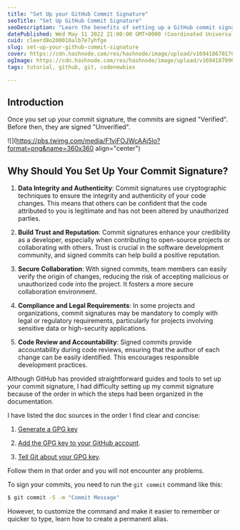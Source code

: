 ```yaml
---
title: "Set Up your GitHub Commit Signature"
seoTitle: "Set Up GitHub Commit Signature"
seoDescription: "Learn the benefits of setting up a GitHub commit signature. Enhance code integrity, build trust, and secure collaborations. Easy setup guide inside!"
datePublished: Wed May 11 2022 21:00:00 GMT+0000 (Coordinated Universal Time)
cuid: cleerd8o200010alb7e7yhfge
slug: set-up-your-github-commit-signature
cover: https://cdn.hashnode.com/res/hashnode/image/upload/v1694186701704/e4765a9a-bcaf-40a2-87a9-15d6bb7a55d1.png
ogImage: https://cdn.hashnode.com/res/hashnode/image/upload/v1694187090987/727236ae-9006-4515-be88-6cb6c0e665f8.png
tags: tutorial, github, git, codenewbies

---
```


## Introduction

Once you set up your commit signature, the commits are signed "Verified". Before then, they are signed "Unverified".

![](https://pbs.twimg.com/media/F1viFOJWcAAj5lo?format=png&name=360x360 align="center")

## Why Should You Set Up Your Commit Signature?

1. **Data Integrity and Authenticity**: Commit signatures use cryptographic techniques to ensure the integrity and authenticity of your code changes. This means that others can be confident that the code attributed to you is legitimate and has not been altered by unauthorized parties.
    
2. **Build Trust and Reputation**: Commit signatures enhance your credibility as a developer, especially when contributing to open-source projects or collaborating with others. Trust is crucial in the software development community, and signed commits can help build a positive reputation.
    
3. **Secure Collaboration**: With signed commits, team members can easily verify the origin of changes, reducing the risk of accepting malicious or unauthorized code into the project. It fosters a more secure collaboration environment.
    
4. **Compliance and Legal Requirements**: In some projects and organizations, commit signatures may be mandatory to comply with legal or regulatory requirements, particularly for projects involving sensitive data or high-security applications.
    
5. **Code Review and Accountability**: Signed commits provide accountability during code reviews, ensuring that the author of each change can be easily identified. This encourages responsible development practices.
    

Although GitHub has provided straightforward guides and tools to set up your commit signature, I had difficulty setting up my commit signature because of the order in which the steps had been organized in the documentation.

I have listed the doc sources in the order I find clear and concise:

1. [Generate a GPG key](https://docs.github.com/en/authentication/managing-commit-signature-verification/generating-a-new-gpg-key)
    
2. [Add the GPG key to your GitHub account](https://docs.github.com/en/authentication/managing-commit-signature-verification/adding-a-gpg-key-to-your-github-account).
    
3. [Tell Git about your GPG key](https://docs.github.com/en/authentication/managing-commit-signature-verification/telling-git-about-your-signing-key).
    

Follow them in that order and you will not encounter any problems.

To sign your commits, you need to run the `git commit` command like this:

```bash
$ git commit -S -m "Commit Message"
```

However, to customize the command and make it easier to remember or quicker to type, learn how to create a permanent alias.